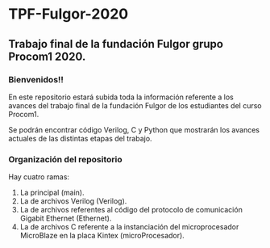 # TPF-Fulgor-2020
## Trabajo final de la fundación Fulgor grupo Procom1 2020.

### Bienvenidos!!

En este repositorio estará subida toda la información referente a los avances del trabajo final de la fundación Fulgor de los estudiantes del curso Procom1.

Se podrán encontrar código Verilog, C y Python que mostrarán los avances actuales de las distintas etapas del trabajo.

### Organización del repositorio

Hay cuatro ramas:

  1) La principal (main).
  2) La de archivos Verilog (Verilog).
  3) La de archivos referentes al código del protocolo de comunicación Gigabit Ethernet (Ethernet).
  4) La de archivos C referente a la instanciación del microprocesador MicroBlaze en la placa Kintex (microProcesador).
